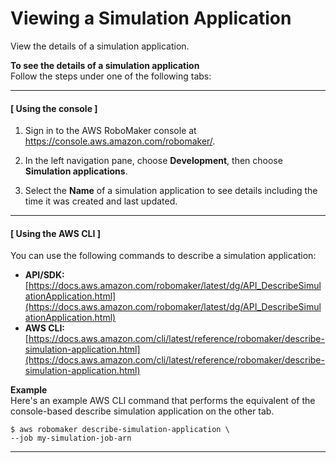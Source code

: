 # Viewing a Simulation Application<a name="describe-simulation-application"></a>

View the details of a simulation application\.

**To see the details of a simulation application**  
Follow the steps under one of the following tabs:

------
#### [ Using the console ]<a name="proc-describe-simulation-application-con"></a>

1. Sign in to the AWS RoboMaker console at [https://console\.aws\.amazon\.com/robomaker/](https://console.aws.amazon.com/robomaker/)\.

1. In the left navigation pane, choose **Development**, then choose **Simulation applications**\.

1. Select the **Name** of a simulation application to see details including the time it was created and last updated\.

------
#### [ Using the AWS CLI ]<a name="proc-describe-simulation-application-api"></a>

You can use the following commands to describe a simulation application:
+ **API/SDK:** [https://docs.aws.amazon.com/robomaker/latest/dg/API_DescribeSimulationApplication.html](https://docs.aws.amazon.com/robomaker/latest/dg/API_DescribeSimulationApplication.html)
+ **AWS CLI:** [https://docs.aws.amazon.com/cli/latest/reference/robomaker/describe-simulation-application.html](https://docs.aws.amazon.com/cli/latest/reference/robomaker/describe-simulation-application.html)

**Example**  
Here's an example AWS CLI command that performs the equivalent of the console\-based describe simulation application on the other tab\.  

```
$ aws robomaker describe-simulation-application \
--job my-simulation-job-arn
```

------